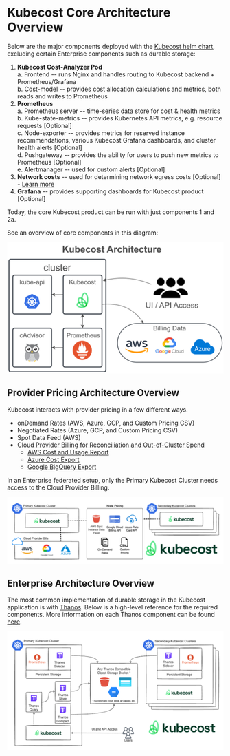 Kubecost Core Architecture Overview
===================================

Below are the major components deployed with the [Kubecost helm chart](http://docs.kubecost.com/install), excluding certain Enterprise components such as durable storage:

1. **Kubecost Cost-Analyzer Pod**  
    a. Frontend -- runs Nginx and handles routing to Kubecost backend + Prometheus/Grafana  
    b. Cost-model -- provides cost allocation calculations and metrics, both reads and writes to Prometheus  
2. **Prometheus**  
    a. Prometheus server -- time-series data store for cost & health metrics  
    b. Kube-state-metrics -- provides Kubernetes API metrics, e.g. resource requests [Optional]  
    c. Node-exporter -- provides metrics for reserved instance recommendations, various Kubecost Grafana dashboards, and cluster health alerts [Optional]  
    d. Pushgateway -- provides the ability for users to push new metrics to Prometheus [Optional]  
    e. Alertmanager -- used for custom alerts  [Optional]
3. **Network costs** -- used for determining network egress costs [Optional] - [Learn more](https://github.com/kubecost/docs/blob/main/network-allocation.md)
4. **Grafana** -- provides supporting dashboards for Kubecost product [Optional]

Today, the core Kubecost product can be run with just components 1 and 2a.

See an overview of core components in this diagram:

![Architecture Overview](https://raw.githubusercontent.com/kubecost/docs/main/images/arch.png)

## Provider Pricing Architecture Overview

Kubecost interacts with provider pricing in a few different ways.

- onDemand Rates (AWS, Azure, GCP, and Custom Pricing CSV)
- Negotiated Rates (Azure, GCP, and Custom Pricing CSV)
- Spot Data Feed (AWS)
- [Cloud Provider Billing for Reconciliation and Out-of-Cluster Spend](https://github.com/kubecost/docs/blob/main/cloud-integration.md)
  - [AWS Cost and Usage Report](https://github.com/kubecost/docs/blob/main/aws-cloud-integrations.md)
  - [Azure Cost Export](https://github.com/kubecost/docs/blob/main/azure-out-of-cluster.md)
  - [Google BigQuery Export](https://github.com/kubecost/docs/blob/main/gcp-out-of-cluster.md)

In an Enterprise federated setup, only the Primary Kubecost Cluster needs access to the Cloud Provider Billing.

![Provider Pricing Overview](https://raw.githubusercontent.com/kubecost/docs/main/images/cloud-bill-diagram.png)

## Enterprise Architecture Overview

The most common implementation of durable storage in the Kubecost application is with [Thanos](https://thanos.io/). Below is a high-level reference for the required components. More information on each Thanos component can be found [here](https://thanos.io/tip/components/).

![Thanos Overview](https://raw.githubusercontent.com/kubecost/docs/main/images/thanos-architecture.png)

